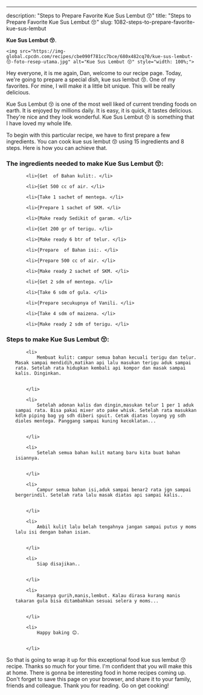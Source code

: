 ---
description: "Steps to Prepare Favorite Kue Sus Lembut 😚"
title: "Steps to Prepare Favorite Kue Sus Lembut 😚"
slug: 1082-steps-to-prepare-favorite-kue-sus-lembut

<p>
	<strong>Kue Sus Lembut 😚</strong>. 
	
</p>
<p>
	
	<img src="https://img-global.cpcdn.com/recipes/cbe090f781cc7bce/680x482cq70/kue-sus-lembut-😚-foto-resep-utama.jpg" alt="Kue Sus Lembut 😚" style="width: 100%;">
	
	
</p>
<p>
	Hey everyone, it is me again, Dan, welcome to our recipe page. Today, we're going to prepare a special dish, kue sus lembut 😚. One of my favorites. For mine, I will make it a little bit unique. This will be really delicious.
</p>
	
<p>
	
</p>
<p>
	Kue Sus Lembut 😚 is one of the most well liked of current trending foods on earth. It is enjoyed by millions daily. It is easy, it is quick, it tastes delicious. They're nice and they look wonderful. Kue Sus Lembut 😚 is something that I have loved my whole life.
</p>

<p>
To begin with this particular recipe, we have to first prepare a few ingredients. You can cook kue sus lembut 😚 using 15 ingredients and 8 steps. Here is how you can achieve that.
</p>

<h3>The ingredients needed to make Kue Sus Lembut 😚:</h3>

<ol>
	
		<li>{Get  of Bahan kulit:. </li>
	
		<li>{Get 500 cc of air. </li>
	
		<li>{Take 1 sachet of mentega. </li>
	
		<li>{Prepare 1 sachet of SKM. </li>
	
		<li>{Make ready Sedikit of garam. </li>
	
		<li>{Get 200 gr of terigu. </li>
	
		<li>{Make ready 6 btr of telur. </li>
	
		<li>{Prepare  of Bahan isi:. </li>
	
		<li>{Prepare 500 cc of air. </li>
	
		<li>{Make ready 2 sachet of SKM. </li>
	
		<li>{Get 2 sdm of mentega. </li>
	
		<li>{Take 6 sdm of gula. </li>
	
		<li>{Prepare secukupnya of Vanili. </li>
	
		<li>{Take 4 sdm of maizena. </li>
	
		<li>{Make ready 2 sdm of terigu. </li>
	
</ol>
<p>
	
</p>

<h3>Steps to make Kue Sus Lembut 😚:</h3>

<ol>
	
		<li>
			Membuat kulit: campur semua bahan kecuali terigu dan telur. Masak sampai mendidih,matikan api lalu masukan terigu aduk sampai rata. Setelah rata hidupkan kembali api kompor dan masak sampai kalis. Dinginkan.
			
			
		</li>
	
		<li>
			Setelah adonan kalis dan dingin,masukan telur 1 per 1 aduk sampai rata. Bisa pakai mixer ato pake whisk. Setelah rata masukkan kdlm piping bag yg sdh diberi spuit. Cetak diatas loyang yg sdh dioles mentega. Panggang sampai kuning kecoklatan...
			
			
		</li>
	
		<li>
			Setelah semua bahan kulit matang baru kita buat bahan isiannya.
			
			
		</li>
	
		<li>
			Campur semua bahan isi,aduk sampai benar2 rata jgn sampai bergerindil. Setelah rata lalu masak diatas api sampai kalis..
			
			
		</li>
	
		<li>
			Ambil kulit lalu belah tengahnya jangan sampai putus y moms lalu isi dengan bahan isian.
			
			
		</li>
	
		<li>
			Siap disajikan..
			
			
		</li>
	
		<li>
			Rasanya gurih,manis,lembut. Kalau dirasa kurang manis takaran gula bisa ditambahkan sesuai selera y moms...
			
			
		</li>
	
		<li>
			Happy baking 😊.
			
			
		</li>
	
</ol>

<p>
	
</p>

<p>
	So that is going to wrap it up for this exceptional food kue sus lembut 😚 recipe. Thanks so much for your time. I'm confident that you will make this at home. There is gonna be interesting food in home recipes coming up. Don't forget to save this page on your browser, and share it to your family, friends and colleague. Thank you for reading. Go on get cooking!
</p>
